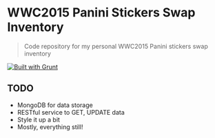 # WWC2015 Panini Stickers Swap Inventory

> Code repository for my personal WWC2015 Panini stickers swap inventory

[![Built with Grunt](https://cdn.gruntjs.com/builtwith.png)](http://gruntjs.com/)

## TODO
 * MongoDB for data storage
 * RESTful service to GET, UPDATE data
 * Style it up a bit
 * Mostly, everything still!
